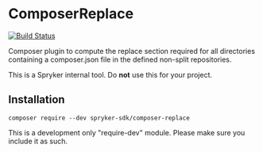 # ComposerReplace 

[![Build Status](https://travis-ci.com/spryker-sdk/composer-replace.svg)](https://travis-ci.com/spryker-sdk/composer-replace)

Composer plugin to compute the replace section required for all directories containing a composer.json file in the defined non-split repositories.

This is a Spryker internal tool. Do **not** use this for your project.

## Installation

```
composer require --dev spryker-sdk/composer-replace
```

This is a development only "require-dev" module. Please make sure you include it as such.
